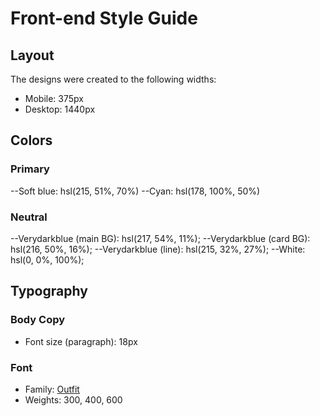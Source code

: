 # Front-end Style Guide

## Layout

The designs were created to the following widths:

- Mobile: 375px
- Desktop: 1440px

## Colors

### Primary

--Soft blue: hsl(215, 51%, 70%)
--Cyan: hsl(178, 100%, 50%)

### Neutral

--Verydarkblue (main BG): hsl(217, 54%, 11%);
--Verydarkblue (card BG): hsl(216, 50%, 16%);
--Verydarkblue (line): hsl(215, 32%, 27%);
--White: hsl(0, 0%, 100%);

## Typography

### Body Copy

- Font size (paragraph): 18px

### Font

- Family: [Outfit](https://fonts.google.com/specimen/Outfit)
- Weights: 300, 400, 600
